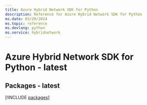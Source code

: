 ```yaml
---
title: Azure Hybrid Network SDK for Python
description: Reference for Azure Hybrid Network SDK for Python
ms.date: 03/29/2024
ms.topic: reference
ms.devlang: python
ms.service: hybridnetwork
---
```

# Azure Hybrid Network SDK for Python - latest
## Packages - latest
[!INCLUDE [packages](hybrid-network-index.md)]